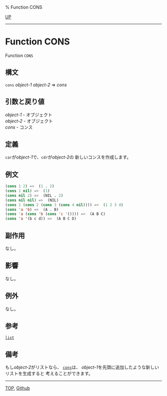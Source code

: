 % Function CONS

[UP](14.2.html)  

---

# Function **CONS**


Function `CONS`


## 構文

`cons` *object-1* *object-2* => *cons*


## 引数と戻り値

*object-1* - オブジェクト  
*object-2* - オブジェクト  
*cons* - コンス


## 定義

`car`が*object-1*で、`cdr`が*object-2*の
新しいコンスを作成します。


## 例文

```lisp
(cons 1 2) =>  (1 . 2)
(cons 1 nil) =>  (1)
(cons nil 2) =>  (NIL . 2)
(cons nil nil) =>  (NIL)
(cons 1 (cons 2 (cons 3 (cons 4 nil)))) =>  (1 2 3 4)
(cons 'a 'b) =>  (A . B)
(cons 'a (cons 'b (cons 'c '()))) =>  (A B C)
(cons 'a '(b c d)) =>  (A B C D)
```


## 副作用

なし。


## 影響

なし。


## 例外

なし。


## 参考

[`list`](14.2.list-function.html)


## 備考

もし*object-2*がリストなら、
[`cons`](14.2.cons-function.html)は、
*object-1*を先頭に追加したような新しいリストを生成すると
考えることができます。


---
[TOP](index.html),  [Github](https://github.com/nptcl/npt-japanese)

